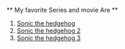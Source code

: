 ** My favorite Series and movie Are **
1. [Sonic the hedgehog ](https://www.imdb.com/title/tt3794354/)
2. [Sonic the hedgehog 2](https://www.imdb.com/title/tt12412888/)
3. [Sonic the hedgehog 3](https://www.imdb.com/title/tt18259086/)
